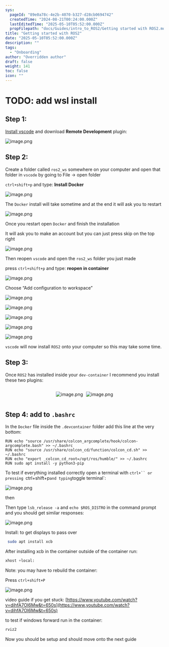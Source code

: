 ```yaml
---
sys:
  pageId: "89e0a78c-4e2b-4070-b327-d28cb0694742"
  createdTime: "2024-08-21T00:24:00.000Z"
  lastEditedTime: "2025-05-10T05:52:00.000Z"
  propFilepath: "docs/Guides/intro_to_ROS2/Getting started with ROS2.md"
title: "Getting started with ROS2"
date: "2025-05-10T05:52:00.000Z"
description: ""
tags:
  - "Onboarding"
author: "Overridden author"
draft: false
weight: 141
toc: false
icon: ""
---
```


# TODO: add wsl install

## Step 1:

[Install vscode](https://code.visualstudio.com/download) and download **Remote Development** plugin:

![image.png](https://prod-files-secure.s3.us-west-2.amazonaws.com/d518164a-d88e-44d1-a4ee-3adb3bd8bce0/efb52993-1881-4a40-b95e-6f020334f022/image.png?X-Amz-Algorithm=AWS4-HMAC-SHA256&X-Amz-Content-Sha256=UNSIGNED-PAYLOAD&X-Amz-Credential=ASIAZI2LB4666LSZH2ZL%2F20250601%2Fus-west-2%2Fs3%2Faws4_request&X-Amz-Date=20250601T042636Z&X-Amz-Expires=3600&X-Amz-Security-Token=IQoJb3JpZ2luX2VjEAIaCXVzLXdlc3QtMiJHMEUCIQDpGdxLze7w41tQaHqq5SIZuS1Bwyg5JUFaEEemiN4k5wIgP706BEn%2FS15vnzd15YArxxPIrU7QDldaf5lBfXCrbowqiAQIy%2F%2F%2F%2F%2F%2F%2F%2F%2F%2F%2FARAAGgw2Mzc0MjMxODM4MDUiDPhC1CEicPFyzNR74SrcA%2Bf9XGPQ%2FfsubzC4FlH1KhOSmBwJIOyz31Ayn8IkpbFvKuNQmDedxF6AF28bd6MOFuAcjGR20f0xl7V3M4Ig2qe6VQLt1VjGmS%2Fe26zbfO5yUQBrz4%2BQhwTaw%2BqCYQSF%2FDRzJ0s9%2Bbecf%2F4q1wB%2BpDgVceufDwQ82QGNpjoE1SjfYzqh5BkH2L950s4%2BJb%2BujeA6dWXjEd2N9TDBQwh4BAtAdAf2UNd4xBEJ7R%2FkyCoW0BlCZMXevCSmPDbh2Z00NZA1WPHHJkIuES6seaewVGOSWklrKb4duC%2BvlU0P3fKTXd5mfvzI0DPe%2FEWWPXLAC56qTNj790nK%2F%2BPqwfHVbGEy6Oy%2F3XnygNicEOjC7wIdFmr8r1XfsQLfCAmxwyE70hVIhyBfCnLx%2BW%2Bm4QfFxSCiUf5qoRSYMEfUtkulGGt92nDiHrmmonHJhYAKTI56lYj0aXTiR8QDHzxDCetAuaiQlVgVJ8ViPkmqnsju0uOA%2F3eqXwtt%2BS82JyuC8ycFrGzXz8LLaAGEUftKF7PivQvMvw%2BDuW4%2FeG89cwfFqH2cL2HLO9YU4pOTo8pki1TSdQU5dTfSmnTAU%2B5WORbqkYyWT0ycFkLNmwpfK4NCOBLT92TtajE6ZrihboQ1MMfk7sEGOqUB1QPhK6nIinsVU4AR1Wvh2EbKnag0f8S7lSxob855ODXMMAXgT97CBpQP6lADMGKZmxrM7O4AmmYUqPrGGhB11MC3kESKN%2BVZySwf3%2FzoYWGG%2BPwoVJU2o%2BLuGrxgLYkWllFzJXlF7slu3OLMXS7IkYnp65jybyoXrX01zR6TzmUv9aw7LVdDlLxM18WkHnFCtC6eo9RZrx%2BrEhyCA2yx5%2FBfbpwc&X-Amz-Signature=27a31ba7f5ac61c18c2622ffb38e68534e219d52ca14a0a85389529f382630ed&X-Amz-SignedHeaders=host&x-id=GetObject)

## Step 2:

Create a folder called `ros2_ws` somewhere on your computer and open that folder in `vscode` by going to File → open folder 

`ctrl+shift+p` and type: **Install Docker**

![image.png](https://prod-files-secure.s3.us-west-2.amazonaws.com/d518164a-d88e-44d1-a4ee-3adb3bd8bce0/2269dc0e-1cd5-47ff-bceb-c04ad9b2eab0/image.png?X-Amz-Algorithm=AWS4-HMAC-SHA256&X-Amz-Content-Sha256=UNSIGNED-PAYLOAD&X-Amz-Credential=ASIAZI2LB4666LSZH2ZL%2F20250601%2Fus-west-2%2Fs3%2Faws4_request&X-Amz-Date=20250601T042636Z&X-Amz-Expires=3600&X-Amz-Security-Token=IQoJb3JpZ2luX2VjEAIaCXVzLXdlc3QtMiJHMEUCIQDpGdxLze7w41tQaHqq5SIZuS1Bwyg5JUFaEEemiN4k5wIgP706BEn%2FS15vnzd15YArxxPIrU7QDldaf5lBfXCrbowqiAQIy%2F%2F%2F%2F%2F%2F%2F%2F%2F%2F%2FARAAGgw2Mzc0MjMxODM4MDUiDPhC1CEicPFyzNR74SrcA%2Bf9XGPQ%2FfsubzC4FlH1KhOSmBwJIOyz31Ayn8IkpbFvKuNQmDedxF6AF28bd6MOFuAcjGR20f0xl7V3M4Ig2qe6VQLt1VjGmS%2Fe26zbfO5yUQBrz4%2BQhwTaw%2BqCYQSF%2FDRzJ0s9%2Bbecf%2F4q1wB%2BpDgVceufDwQ82QGNpjoE1SjfYzqh5BkH2L950s4%2BJb%2BujeA6dWXjEd2N9TDBQwh4BAtAdAf2UNd4xBEJ7R%2FkyCoW0BlCZMXevCSmPDbh2Z00NZA1WPHHJkIuES6seaewVGOSWklrKb4duC%2BvlU0P3fKTXd5mfvzI0DPe%2FEWWPXLAC56qTNj790nK%2F%2BPqwfHVbGEy6Oy%2F3XnygNicEOjC7wIdFmr8r1XfsQLfCAmxwyE70hVIhyBfCnLx%2BW%2Bm4QfFxSCiUf5qoRSYMEfUtkulGGt92nDiHrmmonHJhYAKTI56lYj0aXTiR8QDHzxDCetAuaiQlVgVJ8ViPkmqnsju0uOA%2F3eqXwtt%2BS82JyuC8ycFrGzXz8LLaAGEUftKF7PivQvMvw%2BDuW4%2FeG89cwfFqH2cL2HLO9YU4pOTo8pki1TSdQU5dTfSmnTAU%2B5WORbqkYyWT0ycFkLNmwpfK4NCOBLT92TtajE6ZrihboQ1MMfk7sEGOqUB1QPhK6nIinsVU4AR1Wvh2EbKnag0f8S7lSxob855ODXMMAXgT97CBpQP6lADMGKZmxrM7O4AmmYUqPrGGhB11MC3kESKN%2BVZySwf3%2FzoYWGG%2BPwoVJU2o%2BLuGrxgLYkWllFzJXlF7slu3OLMXS7IkYnp65jybyoXrX01zR6TzmUv9aw7LVdDlLxM18WkHnFCtC6eo9RZrx%2BrEhyCA2yx5%2FBfbpwc&X-Amz-Signature=b6a6cafa0219ed705435107a90bbd882df3a10b3d5b1fcc6862ca834ded4c32b&X-Amz-SignedHeaders=host&x-id=GetObject)

The `Docker` install will take sometime and at the end it will ask you to restart

![image.png](https://prod-files-secure.s3.us-west-2.amazonaws.com/d518164a-d88e-44d1-a4ee-3adb3bd8bce0/ed233f78-be33-4b1f-b89c-9c346c0e961e/image.png?X-Amz-Algorithm=AWS4-HMAC-SHA256&X-Amz-Content-Sha256=UNSIGNED-PAYLOAD&X-Amz-Credential=ASIAZI2LB4666LSZH2ZL%2F20250601%2Fus-west-2%2Fs3%2Faws4_request&X-Amz-Date=20250601T042636Z&X-Amz-Expires=3600&X-Amz-Security-Token=IQoJb3JpZ2luX2VjEAIaCXVzLXdlc3QtMiJHMEUCIQDpGdxLze7w41tQaHqq5SIZuS1Bwyg5JUFaEEemiN4k5wIgP706BEn%2FS15vnzd15YArxxPIrU7QDldaf5lBfXCrbowqiAQIy%2F%2F%2F%2F%2F%2F%2F%2F%2F%2F%2FARAAGgw2Mzc0MjMxODM4MDUiDPhC1CEicPFyzNR74SrcA%2Bf9XGPQ%2FfsubzC4FlH1KhOSmBwJIOyz31Ayn8IkpbFvKuNQmDedxF6AF28bd6MOFuAcjGR20f0xl7V3M4Ig2qe6VQLt1VjGmS%2Fe26zbfO5yUQBrz4%2BQhwTaw%2BqCYQSF%2FDRzJ0s9%2Bbecf%2F4q1wB%2BpDgVceufDwQ82QGNpjoE1SjfYzqh5BkH2L950s4%2BJb%2BujeA6dWXjEd2N9TDBQwh4BAtAdAf2UNd4xBEJ7R%2FkyCoW0BlCZMXevCSmPDbh2Z00NZA1WPHHJkIuES6seaewVGOSWklrKb4duC%2BvlU0P3fKTXd5mfvzI0DPe%2FEWWPXLAC56qTNj790nK%2F%2BPqwfHVbGEy6Oy%2F3XnygNicEOjC7wIdFmr8r1XfsQLfCAmxwyE70hVIhyBfCnLx%2BW%2Bm4QfFxSCiUf5qoRSYMEfUtkulGGt92nDiHrmmonHJhYAKTI56lYj0aXTiR8QDHzxDCetAuaiQlVgVJ8ViPkmqnsju0uOA%2F3eqXwtt%2BS82JyuC8ycFrGzXz8LLaAGEUftKF7PivQvMvw%2BDuW4%2FeG89cwfFqH2cL2HLO9YU4pOTo8pki1TSdQU5dTfSmnTAU%2B5WORbqkYyWT0ycFkLNmwpfK4NCOBLT92TtajE6ZrihboQ1MMfk7sEGOqUB1QPhK6nIinsVU4AR1Wvh2EbKnag0f8S7lSxob855ODXMMAXgT97CBpQP6lADMGKZmxrM7O4AmmYUqPrGGhB11MC3kESKN%2BVZySwf3%2FzoYWGG%2BPwoVJU2o%2BLuGrxgLYkWllFzJXlF7slu3OLMXS7IkYnp65jybyoXrX01zR6TzmUv9aw7LVdDlLxM18WkHnFCtC6eo9RZrx%2BrEhyCA2yx5%2FBfbpwc&X-Amz-Signature=37fc1de653a449eb7295c8da7eebefd864ffd7c57602f367017085a2af0f17b1&X-Amz-SignedHeaders=host&x-id=GetObject)

Once you restart open `Docker` and finish the installation

It will ask you to make an account but you can just press skip on the top right

![image.png](https://prod-files-secure.s3.us-west-2.amazonaws.com/d518164a-d88e-44d1-a4ee-3adb3bd8bce0/21010ad9-1659-4fd9-9f59-9932a09b2a3d/image.png?X-Amz-Algorithm=AWS4-HMAC-SHA256&X-Amz-Content-Sha256=UNSIGNED-PAYLOAD&X-Amz-Credential=ASIAZI2LB4666LSZH2ZL%2F20250601%2Fus-west-2%2Fs3%2Faws4_request&X-Amz-Date=20250601T042636Z&X-Amz-Expires=3600&X-Amz-Security-Token=IQoJb3JpZ2luX2VjEAIaCXVzLXdlc3QtMiJHMEUCIQDpGdxLze7w41tQaHqq5SIZuS1Bwyg5JUFaEEemiN4k5wIgP706BEn%2FS15vnzd15YArxxPIrU7QDldaf5lBfXCrbowqiAQIy%2F%2F%2F%2F%2F%2F%2F%2F%2F%2F%2FARAAGgw2Mzc0MjMxODM4MDUiDPhC1CEicPFyzNR74SrcA%2Bf9XGPQ%2FfsubzC4FlH1KhOSmBwJIOyz31Ayn8IkpbFvKuNQmDedxF6AF28bd6MOFuAcjGR20f0xl7V3M4Ig2qe6VQLt1VjGmS%2Fe26zbfO5yUQBrz4%2BQhwTaw%2BqCYQSF%2FDRzJ0s9%2Bbecf%2F4q1wB%2BpDgVceufDwQ82QGNpjoE1SjfYzqh5BkH2L950s4%2BJb%2BujeA6dWXjEd2N9TDBQwh4BAtAdAf2UNd4xBEJ7R%2FkyCoW0BlCZMXevCSmPDbh2Z00NZA1WPHHJkIuES6seaewVGOSWklrKb4duC%2BvlU0P3fKTXd5mfvzI0DPe%2FEWWPXLAC56qTNj790nK%2F%2BPqwfHVbGEy6Oy%2F3XnygNicEOjC7wIdFmr8r1XfsQLfCAmxwyE70hVIhyBfCnLx%2BW%2Bm4QfFxSCiUf5qoRSYMEfUtkulGGt92nDiHrmmonHJhYAKTI56lYj0aXTiR8QDHzxDCetAuaiQlVgVJ8ViPkmqnsju0uOA%2F3eqXwtt%2BS82JyuC8ycFrGzXz8LLaAGEUftKF7PivQvMvw%2BDuW4%2FeG89cwfFqH2cL2HLO9YU4pOTo8pki1TSdQU5dTfSmnTAU%2B5WORbqkYyWT0ycFkLNmwpfK4NCOBLT92TtajE6ZrihboQ1MMfk7sEGOqUB1QPhK6nIinsVU4AR1Wvh2EbKnag0f8S7lSxob855ODXMMAXgT97CBpQP6lADMGKZmxrM7O4AmmYUqPrGGhB11MC3kESKN%2BVZySwf3%2FzoYWGG%2BPwoVJU2o%2BLuGrxgLYkWllFzJXlF7slu3OLMXS7IkYnp65jybyoXrX01zR6TzmUv9aw7LVdDlLxM18WkHnFCtC6eo9RZrx%2BrEhyCA2yx5%2FBfbpwc&X-Amz-Signature=1dbd2f5188229be313905be08e7e85cf441bdd803397f21fb656a9bc3f7f8b63&X-Amz-SignedHeaders=host&x-id=GetObject)

Then reopen `vscode` and open the `ros2_ws` folder you just made

press `ctrl+shift+p` and type: **reopen in container**

![image.png](https://prod-files-secure.s3.us-west-2.amazonaws.com/d518164a-d88e-44d1-a4ee-3adb3bd8bce0/4e93b8c2-41ad-488c-8095-c74205196118/image.png?X-Amz-Algorithm=AWS4-HMAC-SHA256&X-Amz-Content-Sha256=UNSIGNED-PAYLOAD&X-Amz-Credential=ASIAZI2LB4666LSZH2ZL%2F20250601%2Fus-west-2%2Fs3%2Faws4_request&X-Amz-Date=20250601T042636Z&X-Amz-Expires=3600&X-Amz-Security-Token=IQoJb3JpZ2luX2VjEAIaCXVzLXdlc3QtMiJHMEUCIQDpGdxLze7w41tQaHqq5SIZuS1Bwyg5JUFaEEemiN4k5wIgP706BEn%2FS15vnzd15YArxxPIrU7QDldaf5lBfXCrbowqiAQIy%2F%2F%2F%2F%2F%2F%2F%2F%2F%2F%2FARAAGgw2Mzc0MjMxODM4MDUiDPhC1CEicPFyzNR74SrcA%2Bf9XGPQ%2FfsubzC4FlH1KhOSmBwJIOyz31Ayn8IkpbFvKuNQmDedxF6AF28bd6MOFuAcjGR20f0xl7V3M4Ig2qe6VQLt1VjGmS%2Fe26zbfO5yUQBrz4%2BQhwTaw%2BqCYQSF%2FDRzJ0s9%2Bbecf%2F4q1wB%2BpDgVceufDwQ82QGNpjoE1SjfYzqh5BkH2L950s4%2BJb%2BujeA6dWXjEd2N9TDBQwh4BAtAdAf2UNd4xBEJ7R%2FkyCoW0BlCZMXevCSmPDbh2Z00NZA1WPHHJkIuES6seaewVGOSWklrKb4duC%2BvlU0P3fKTXd5mfvzI0DPe%2FEWWPXLAC56qTNj790nK%2F%2BPqwfHVbGEy6Oy%2F3XnygNicEOjC7wIdFmr8r1XfsQLfCAmxwyE70hVIhyBfCnLx%2BW%2Bm4QfFxSCiUf5qoRSYMEfUtkulGGt92nDiHrmmonHJhYAKTI56lYj0aXTiR8QDHzxDCetAuaiQlVgVJ8ViPkmqnsju0uOA%2F3eqXwtt%2BS82JyuC8ycFrGzXz8LLaAGEUftKF7PivQvMvw%2BDuW4%2FeG89cwfFqH2cL2HLO9YU4pOTo8pki1TSdQU5dTfSmnTAU%2B5WORbqkYyWT0ycFkLNmwpfK4NCOBLT92TtajE6ZrihboQ1MMfk7sEGOqUB1QPhK6nIinsVU4AR1Wvh2EbKnag0f8S7lSxob855ODXMMAXgT97CBpQP6lADMGKZmxrM7O4AmmYUqPrGGhB11MC3kESKN%2BVZySwf3%2FzoYWGG%2BPwoVJU2o%2BLuGrxgLYkWllFzJXlF7slu3OLMXS7IkYnp65jybyoXrX01zR6TzmUv9aw7LVdDlLxM18WkHnFCtC6eo9RZrx%2BrEhyCA2yx5%2FBfbpwc&X-Amz-Signature=52c98c3f854aed1cdeff3a4c52d4b00fb35cc5a7b7b50ded65307055d04bdef1&X-Amz-SignedHeaders=host&x-id=GetObject)

Choose “Add configuration to workspace”

![image.png](https://prod-files-secure.s3.us-west-2.amazonaws.com/d518164a-d88e-44d1-a4ee-3adb3bd8bce0/9560b282-5060-4989-ba37-97e7b2c22476/image.png?X-Amz-Algorithm=AWS4-HMAC-SHA256&X-Amz-Content-Sha256=UNSIGNED-PAYLOAD&X-Amz-Credential=ASIAZI2LB4666LSZH2ZL%2F20250601%2Fus-west-2%2Fs3%2Faws4_request&X-Amz-Date=20250601T042636Z&X-Amz-Expires=3600&X-Amz-Security-Token=IQoJb3JpZ2luX2VjEAIaCXVzLXdlc3QtMiJHMEUCIQDpGdxLze7w41tQaHqq5SIZuS1Bwyg5JUFaEEemiN4k5wIgP706BEn%2FS15vnzd15YArxxPIrU7QDldaf5lBfXCrbowqiAQIy%2F%2F%2F%2F%2F%2F%2F%2F%2F%2F%2FARAAGgw2Mzc0MjMxODM4MDUiDPhC1CEicPFyzNR74SrcA%2Bf9XGPQ%2FfsubzC4FlH1KhOSmBwJIOyz31Ayn8IkpbFvKuNQmDedxF6AF28bd6MOFuAcjGR20f0xl7V3M4Ig2qe6VQLt1VjGmS%2Fe26zbfO5yUQBrz4%2BQhwTaw%2BqCYQSF%2FDRzJ0s9%2Bbecf%2F4q1wB%2BpDgVceufDwQ82QGNpjoE1SjfYzqh5BkH2L950s4%2BJb%2BujeA6dWXjEd2N9TDBQwh4BAtAdAf2UNd4xBEJ7R%2FkyCoW0BlCZMXevCSmPDbh2Z00NZA1WPHHJkIuES6seaewVGOSWklrKb4duC%2BvlU0P3fKTXd5mfvzI0DPe%2FEWWPXLAC56qTNj790nK%2F%2BPqwfHVbGEy6Oy%2F3XnygNicEOjC7wIdFmr8r1XfsQLfCAmxwyE70hVIhyBfCnLx%2BW%2Bm4QfFxSCiUf5qoRSYMEfUtkulGGt92nDiHrmmonHJhYAKTI56lYj0aXTiR8QDHzxDCetAuaiQlVgVJ8ViPkmqnsju0uOA%2F3eqXwtt%2BS82JyuC8ycFrGzXz8LLaAGEUftKF7PivQvMvw%2BDuW4%2FeG89cwfFqH2cL2HLO9YU4pOTo8pki1TSdQU5dTfSmnTAU%2B5WORbqkYyWT0ycFkLNmwpfK4NCOBLT92TtajE6ZrihboQ1MMfk7sEGOqUB1QPhK6nIinsVU4AR1Wvh2EbKnag0f8S7lSxob855ODXMMAXgT97CBpQP6lADMGKZmxrM7O4AmmYUqPrGGhB11MC3kESKN%2BVZySwf3%2FzoYWGG%2BPwoVJU2o%2BLuGrxgLYkWllFzJXlF7slu3OLMXS7IkYnp65jybyoXrX01zR6TzmUv9aw7LVdDlLxM18WkHnFCtC6eo9RZrx%2BrEhyCA2yx5%2FBfbpwc&X-Amz-Signature=e6f376f74c3f41353380a4b5dba40ca1af6d5d273177e9b801d656bf1b950462&X-Amz-SignedHeaders=host&x-id=GetObject)

![image.png](https://prod-files-secure.s3.us-west-2.amazonaws.com/d518164a-d88e-44d1-a4ee-3adb3bd8bce0/2ee63f81-886b-48e8-a553-dc6e5eac99e4/image.png?X-Amz-Algorithm=AWS4-HMAC-SHA256&X-Amz-Content-Sha256=UNSIGNED-PAYLOAD&X-Amz-Credential=ASIAZI2LB4666LSZH2ZL%2F20250601%2Fus-west-2%2Fs3%2Faws4_request&X-Amz-Date=20250601T042636Z&X-Amz-Expires=3600&X-Amz-Security-Token=IQoJb3JpZ2luX2VjEAIaCXVzLXdlc3QtMiJHMEUCIQDpGdxLze7w41tQaHqq5SIZuS1Bwyg5JUFaEEemiN4k5wIgP706BEn%2FS15vnzd15YArxxPIrU7QDldaf5lBfXCrbowqiAQIy%2F%2F%2F%2F%2F%2F%2F%2F%2F%2F%2FARAAGgw2Mzc0MjMxODM4MDUiDPhC1CEicPFyzNR74SrcA%2Bf9XGPQ%2FfsubzC4FlH1KhOSmBwJIOyz31Ayn8IkpbFvKuNQmDedxF6AF28bd6MOFuAcjGR20f0xl7V3M4Ig2qe6VQLt1VjGmS%2Fe26zbfO5yUQBrz4%2BQhwTaw%2BqCYQSF%2FDRzJ0s9%2Bbecf%2F4q1wB%2BpDgVceufDwQ82QGNpjoE1SjfYzqh5BkH2L950s4%2BJb%2BujeA6dWXjEd2N9TDBQwh4BAtAdAf2UNd4xBEJ7R%2FkyCoW0BlCZMXevCSmPDbh2Z00NZA1WPHHJkIuES6seaewVGOSWklrKb4duC%2BvlU0P3fKTXd5mfvzI0DPe%2FEWWPXLAC56qTNj790nK%2F%2BPqwfHVbGEy6Oy%2F3XnygNicEOjC7wIdFmr8r1XfsQLfCAmxwyE70hVIhyBfCnLx%2BW%2Bm4QfFxSCiUf5qoRSYMEfUtkulGGt92nDiHrmmonHJhYAKTI56lYj0aXTiR8QDHzxDCetAuaiQlVgVJ8ViPkmqnsju0uOA%2F3eqXwtt%2BS82JyuC8ycFrGzXz8LLaAGEUftKF7PivQvMvw%2BDuW4%2FeG89cwfFqH2cL2HLO9YU4pOTo8pki1TSdQU5dTfSmnTAU%2B5WORbqkYyWT0ycFkLNmwpfK4NCOBLT92TtajE6ZrihboQ1MMfk7sEGOqUB1QPhK6nIinsVU4AR1Wvh2EbKnag0f8S7lSxob855ODXMMAXgT97CBpQP6lADMGKZmxrM7O4AmmYUqPrGGhB11MC3kESKN%2BVZySwf3%2FzoYWGG%2BPwoVJU2o%2BLuGrxgLYkWllFzJXlF7slu3OLMXS7IkYnp65jybyoXrX01zR6TzmUv9aw7LVdDlLxM18WkHnFCtC6eo9RZrx%2BrEhyCA2yx5%2FBfbpwc&X-Amz-Signature=c3c4a6598f4befd900539072508ddb1a373862081109c6f8664da062b2a0b07b&X-Amz-SignedHeaders=host&x-id=GetObject)

![image.png](https://prod-files-secure.s3.us-west-2.amazonaws.com/d518164a-d88e-44d1-a4ee-3adb3bd8bce0/ae1580b2-b048-407e-aed9-b584224a7a04/image.png?X-Amz-Algorithm=AWS4-HMAC-SHA256&X-Amz-Content-Sha256=UNSIGNED-PAYLOAD&X-Amz-Credential=ASIAZI2LB4666LSZH2ZL%2F20250601%2Fus-west-2%2Fs3%2Faws4_request&X-Amz-Date=20250601T042636Z&X-Amz-Expires=3600&X-Amz-Security-Token=IQoJb3JpZ2luX2VjEAIaCXVzLXdlc3QtMiJHMEUCIQDpGdxLze7w41tQaHqq5SIZuS1Bwyg5JUFaEEemiN4k5wIgP706BEn%2FS15vnzd15YArxxPIrU7QDldaf5lBfXCrbowqiAQIy%2F%2F%2F%2F%2F%2F%2F%2F%2F%2F%2FARAAGgw2Mzc0MjMxODM4MDUiDPhC1CEicPFyzNR74SrcA%2Bf9XGPQ%2FfsubzC4FlH1KhOSmBwJIOyz31Ayn8IkpbFvKuNQmDedxF6AF28bd6MOFuAcjGR20f0xl7V3M4Ig2qe6VQLt1VjGmS%2Fe26zbfO5yUQBrz4%2BQhwTaw%2BqCYQSF%2FDRzJ0s9%2Bbecf%2F4q1wB%2BpDgVceufDwQ82QGNpjoE1SjfYzqh5BkH2L950s4%2BJb%2BujeA6dWXjEd2N9TDBQwh4BAtAdAf2UNd4xBEJ7R%2FkyCoW0BlCZMXevCSmPDbh2Z00NZA1WPHHJkIuES6seaewVGOSWklrKb4duC%2BvlU0P3fKTXd5mfvzI0DPe%2FEWWPXLAC56qTNj790nK%2F%2BPqwfHVbGEy6Oy%2F3XnygNicEOjC7wIdFmr8r1XfsQLfCAmxwyE70hVIhyBfCnLx%2BW%2Bm4QfFxSCiUf5qoRSYMEfUtkulGGt92nDiHrmmonHJhYAKTI56lYj0aXTiR8QDHzxDCetAuaiQlVgVJ8ViPkmqnsju0uOA%2F3eqXwtt%2BS82JyuC8ycFrGzXz8LLaAGEUftKF7PivQvMvw%2BDuW4%2FeG89cwfFqH2cL2HLO9YU4pOTo8pki1TSdQU5dTfSmnTAU%2B5WORbqkYyWT0ycFkLNmwpfK4NCOBLT92TtajE6ZrihboQ1MMfk7sEGOqUB1QPhK6nIinsVU4AR1Wvh2EbKnag0f8S7lSxob855ODXMMAXgT97CBpQP6lADMGKZmxrM7O4AmmYUqPrGGhB11MC3kESKN%2BVZySwf3%2FzoYWGG%2BPwoVJU2o%2BLuGrxgLYkWllFzJXlF7slu3OLMXS7IkYnp65jybyoXrX01zR6TzmUv9aw7LVdDlLxM18WkHnFCtC6eo9RZrx%2BrEhyCA2yx5%2FBfbpwc&X-Amz-Signature=01a8ee6fd4c27e2df8c60cd43874f2160015653008c8425d9136dd7b15594907&X-Amz-SignedHeaders=host&x-id=GetObject)

![image.png](https://prod-files-secure.s3.us-west-2.amazonaws.com/d518164a-d88e-44d1-a4ee-3adb3bd8bce0/53255b28-f75e-430f-b9e3-c0ac8577e42b/image.png?X-Amz-Algorithm=AWS4-HMAC-SHA256&X-Amz-Content-Sha256=UNSIGNED-PAYLOAD&X-Amz-Credential=ASIAZI2LB4666LSZH2ZL%2F20250601%2Fus-west-2%2Fs3%2Faws4_request&X-Amz-Date=20250601T042636Z&X-Amz-Expires=3600&X-Amz-Security-Token=IQoJb3JpZ2luX2VjEAIaCXVzLXdlc3QtMiJHMEUCIQDpGdxLze7w41tQaHqq5SIZuS1Bwyg5JUFaEEemiN4k5wIgP706BEn%2FS15vnzd15YArxxPIrU7QDldaf5lBfXCrbowqiAQIy%2F%2F%2F%2F%2F%2F%2F%2F%2F%2F%2FARAAGgw2Mzc0MjMxODM4MDUiDPhC1CEicPFyzNR74SrcA%2Bf9XGPQ%2FfsubzC4FlH1KhOSmBwJIOyz31Ayn8IkpbFvKuNQmDedxF6AF28bd6MOFuAcjGR20f0xl7V3M4Ig2qe6VQLt1VjGmS%2Fe26zbfO5yUQBrz4%2BQhwTaw%2BqCYQSF%2FDRzJ0s9%2Bbecf%2F4q1wB%2BpDgVceufDwQ82QGNpjoE1SjfYzqh5BkH2L950s4%2BJb%2BujeA6dWXjEd2N9TDBQwh4BAtAdAf2UNd4xBEJ7R%2FkyCoW0BlCZMXevCSmPDbh2Z00NZA1WPHHJkIuES6seaewVGOSWklrKb4duC%2BvlU0P3fKTXd5mfvzI0DPe%2FEWWPXLAC56qTNj790nK%2F%2BPqwfHVbGEy6Oy%2F3XnygNicEOjC7wIdFmr8r1XfsQLfCAmxwyE70hVIhyBfCnLx%2BW%2Bm4QfFxSCiUf5qoRSYMEfUtkulGGt92nDiHrmmonHJhYAKTI56lYj0aXTiR8QDHzxDCetAuaiQlVgVJ8ViPkmqnsju0uOA%2F3eqXwtt%2BS82JyuC8ycFrGzXz8LLaAGEUftKF7PivQvMvw%2BDuW4%2FeG89cwfFqH2cL2HLO9YU4pOTo8pki1TSdQU5dTfSmnTAU%2B5WORbqkYyWT0ycFkLNmwpfK4NCOBLT92TtajE6ZrihboQ1MMfk7sEGOqUB1QPhK6nIinsVU4AR1Wvh2EbKnag0f8S7lSxob855ODXMMAXgT97CBpQP6lADMGKZmxrM7O4AmmYUqPrGGhB11MC3kESKN%2BVZySwf3%2FzoYWGG%2BPwoVJU2o%2BLuGrxgLYkWllFzJXlF7slu3OLMXS7IkYnp65jybyoXrX01zR6TzmUv9aw7LVdDlLxM18WkHnFCtC6eo9RZrx%2BrEhyCA2yx5%2FBfbpwc&X-Amz-Signature=74104d3cd86c0b3eaa58d70bfacde6812eb89d86c8971da7f700d69227cc9bf8&X-Amz-SignedHeaders=host&x-id=GetObject)

![image.png](https://prod-files-secure.s3.us-west-2.amazonaws.com/d518164a-d88e-44d1-a4ee-3adb3bd8bce0/7c562767-5af9-4ffb-97d1-327bcdf4ee00/image.png?X-Amz-Algorithm=AWS4-HMAC-SHA256&X-Amz-Content-Sha256=UNSIGNED-PAYLOAD&X-Amz-Credential=ASIAZI2LB4666LSZH2ZL%2F20250601%2Fus-west-2%2Fs3%2Faws4_request&X-Amz-Date=20250601T042636Z&X-Amz-Expires=3600&X-Amz-Security-Token=IQoJb3JpZ2luX2VjEAIaCXVzLXdlc3QtMiJHMEUCIQDpGdxLze7w41tQaHqq5SIZuS1Bwyg5JUFaEEemiN4k5wIgP706BEn%2FS15vnzd15YArxxPIrU7QDldaf5lBfXCrbowqiAQIy%2F%2F%2F%2F%2F%2F%2F%2F%2F%2F%2FARAAGgw2Mzc0MjMxODM4MDUiDPhC1CEicPFyzNR74SrcA%2Bf9XGPQ%2FfsubzC4FlH1KhOSmBwJIOyz31Ayn8IkpbFvKuNQmDedxF6AF28bd6MOFuAcjGR20f0xl7V3M4Ig2qe6VQLt1VjGmS%2Fe26zbfO5yUQBrz4%2BQhwTaw%2BqCYQSF%2FDRzJ0s9%2Bbecf%2F4q1wB%2BpDgVceufDwQ82QGNpjoE1SjfYzqh5BkH2L950s4%2BJb%2BujeA6dWXjEd2N9TDBQwh4BAtAdAf2UNd4xBEJ7R%2FkyCoW0BlCZMXevCSmPDbh2Z00NZA1WPHHJkIuES6seaewVGOSWklrKb4duC%2BvlU0P3fKTXd5mfvzI0DPe%2FEWWPXLAC56qTNj790nK%2F%2BPqwfHVbGEy6Oy%2F3XnygNicEOjC7wIdFmr8r1XfsQLfCAmxwyE70hVIhyBfCnLx%2BW%2Bm4QfFxSCiUf5qoRSYMEfUtkulGGt92nDiHrmmonHJhYAKTI56lYj0aXTiR8QDHzxDCetAuaiQlVgVJ8ViPkmqnsju0uOA%2F3eqXwtt%2BS82JyuC8ycFrGzXz8LLaAGEUftKF7PivQvMvw%2BDuW4%2FeG89cwfFqH2cL2HLO9YU4pOTo8pki1TSdQU5dTfSmnTAU%2B5WORbqkYyWT0ycFkLNmwpfK4NCOBLT92TtajE6ZrihboQ1MMfk7sEGOqUB1QPhK6nIinsVU4AR1Wvh2EbKnag0f8S7lSxob855ODXMMAXgT97CBpQP6lADMGKZmxrM7O4AmmYUqPrGGhB11MC3kESKN%2BVZySwf3%2FzoYWGG%2BPwoVJU2o%2BLuGrxgLYkWllFzJXlF7slu3OLMXS7IkYnp65jybyoXrX01zR6TzmUv9aw7LVdDlLxM18WkHnFCtC6eo9RZrx%2BrEhyCA2yx5%2FBfbpwc&X-Amz-Signature=0b75479492f164758c014b319f9deec01293e79ef93aaa18b7b85b0827cb2165&X-Amz-SignedHeaders=host&x-id=GetObject)

`vscode` will now install `ROS2` onto your computer so this may take some time.

## Step 3:

Once `ROS2` has installed inside your `dev-container` I recommend you install these two plugins:

<div style="display: flex;flex-direction: row; column-gap:10px; max-width: 630px;justify-content: center;">
<div>

![image.png](https://prod-files-secure.s3.us-west-2.amazonaws.com/d518164a-d88e-44d1-a4ee-3adb3bd8bce0/3fc3d550-5a54-4ba1-ba6b-faa01cdb7369/image.png?X-Amz-Algorithm=AWS4-HMAC-SHA256&X-Amz-Content-Sha256=UNSIGNED-PAYLOAD&X-Amz-Credential=ASIAZI2LB466YKO4WKCA%2F20250601%2Fus-west-2%2Fs3%2Faws4_request&X-Amz-Date=20250601T042640Z&X-Amz-Expires=3600&X-Amz-Security-Token=IQoJb3JpZ2luX2VjEAQaCXVzLXdlc3QtMiJGMEQCIF8K05vZYGdTxS8uGDcNSltXgzYughxLCKZWwP9RBMElAiB%2FONinPxcqS1KmBrYd%2FSPlArIx9sK3dhHAlZWgjywPpiqIBAjN%2F%2F%2F%2F%2F%2F%2F%2F%2F%2F8BEAAaDDYzNzQyMzE4MzgwNSIMH4MZnBEbI5vLbApUKtwDv0is2xzK5FPXmpCRq00Wnb6w4Heg%2BSa%2FehbpB9ldMXvdMv%2BF2prbgAFEb8pLRRKPuVM5RxZ7yYJZ%2FD%2Fzv6ufPZxdUTiYdUkLIXJki72b1%2FGNoSYDXY0yADHNpWHXP9gr09DH5TOqhbywd6UbzqR8HYOQLfz5Nec%2F2XJgC5itN990vW20DmIao9wDZBFTcszdbSm3Vz49k8Z3qgnLWgd8gJFXLoOPbch%2BPE4oiCYlA4PyYF1ZBXqS%2FTa29R3g5vRVjMXEogGtc0z3K5ub5OXLanJeOnHvlY%2BEiCjxzSX7tqFCkJcyMkYFgHMkSnhSm%2BaRfSWllmFOWRV8yQ4cAsFoq%2FJEVAq8s9kf9ij5YwlT9rudnwMfIPKXtupYtTfHRqcrhWbQ3%2FzNx4SfG8onU1a9GZN5b9ut9kvqURMuQGQeUslQsQIHC5gqSdhhhcCh94vaBuqfDUBnX0avQLQ%2FiC0hAIP2zD0DRldNtfkp7BjbhD8yLUZpCxjZ0DrmXknScak3IrnPy2HnU5Bm0fwSKW7djh9LYxKfeqhUsxdXFl2Q990202R3bayKWNqo5gdBtVYiXRiDxDYThZRAAZHhgmGVLGGgwEOeZSejFU2OKzhiVetRnKAokeWjRmxeq8wwi6bvwQY6pgEQV0qd5pAieU%2F6eLlSS1u5AgtDvDD6qNbxg3XEnpdtHp2EQfNk8hZC5SVRmO4CmTvh9h59sBfqkWW%2BxhpSZost2ZsYK%2F%2FDfs5dgQr0XAjZbHncgdNojVqkdZDnqNvyE%2BtlPsIjsjImgixpDndmqSteMZjEhUMhwlQtSx4ihIPVzoS5bNHUpZsMbfoF23h4TUbMFk1CXTD1kxCU7z1ujwRorDYsj1e6&X-Amz-Signature=c93d1c1cdded5c4144473dd98601b4dd8fa7b3fd0b347967478eb0ff81f4e5b0&X-Amz-SignedHeaders=host&x-id=GetObject)

</div>
<div>

![image.png](https://prod-files-secure.s3.us-west-2.amazonaws.com/d518164a-d88e-44d1-a4ee-3adb3bd8bce0/d994cc66-13c2-4093-a5a3-f84cf4601a82/image.png?X-Amz-Algorithm=AWS4-HMAC-SHA256&X-Amz-Content-Sha256=UNSIGNED-PAYLOAD&X-Amz-Credential=ASIAZI2LB4666DB2WNU3%2F20250601%2Fus-west-2%2Fs3%2Faws4_request&X-Amz-Date=20250601T042640Z&X-Amz-Expires=3600&X-Amz-Security-Token=IQoJb3JpZ2luX2VjEAIaCXVzLXdlc3QtMiJIMEYCIQDx%2FPeh4%2BSp7kS6UjcgYWYg9lMR0%2Bj%2ByrY5JstYni6nUAIhALoo0s1HagoTa1r7Y1pcFBaTPNSoXBBOTCdhIjm%2BvTGVKogECMv%2F%2F%2F%2F%2F%2F%2F%2F%2F%2FwEQABoMNjM3NDIzMTgzODA1IgynYsrD4mzIqf7PbZgq3APjWu7TEiE1iP14JBP9IdXhDQVFh4QGhBjIE9TQYtLzKsfILMRTOhXV%2BPmmWjz3am1%2BZlF44HGAdfXKtwAIuc9OgC%2B7KTIgMOYJ%2BMIMaEvzQ%2BjqVT3mrXEuegXLex7IlSigSuj36rc4H3i9%2FSYcEN4pLzXzfxMF5Yj0RAK4JEXdLnyUybwVJYA8sNiuwg1h0O4aQ4AwAoO3MSx82azvVeSKEvH1o6643R7rfI9j%2FjfmmbV723k8%2FEihgQmsnF9NqC4%2F5GZac5Hunv76ufNNfGzht4Dz%2BtZ3Uyq1Mlz%2FFR06vUnsW0jVaN5iN9X2IuJ0qzhgY%2B1pviZaDuRDutoeHEjg8spObN54ulFgQ2%2FVeKlLex9BGe2pOjTYVsmJ83VpUk%2FyORnd0m1cVeE0Urn02P7HmmuR2wnwNUp4U23AB0bw1iytLI0oY79tKf3c3PGJ4rXgjGrg1%2BuAiWcMex7%2B3NHKwqdRxFqHZX0LV72pjwLjjjN6sSr0owNarcIsy7R2K%2Bk7sbK5mVaXUfUTdTof74UrQWXbwCfJTOeMk7VZaR56qezkpVxXvpRAaREKpNxwRDcILk1nVo5E6s0u2mB7%2Fiyt5wKbIa7g%2FoS1tDl3gx3en1qUaEuiYy9GsIA%2FADCd7e7BBjqkAQ62ovu0mTwdWjMFtzygtdBrU3%2BVtB1OzcrqZ0qgQ%2FUNGRD7nc9E9SYh%2BiGRltD8iqZsy8jfFyRDWrZ6CmFiF1w8%2BBjm1ZExxVdW4Redm1qqpkXhAMsUfmsB7167UM71GSYRioUTUG0vd5dDIqnmjAQZsKkZ%2FP3ilaptX89rqc3ao1emaz5XOxWGllcAQh59ZMFj6mpArcRgg9Vw9Z%2BF2xrKs6lu&X-Amz-Signature=ccda04e5f359a04e54ca5d09c1c466ed1d52501a59428b729d755a85b15c1026&X-Amz-SignedHeaders=host&x-id=GetObject)

</div>
</div>

## Step 4: add to `.bashrc`

In the `Docker` file inside the `.devcontainer` folder add this line at the very bottom: 

```docker
RUN echo "source /usr/share/colcon_argcomplete/hook/colcon-argcomplete.bash" >> ~/.bashrc
RUN echo "source /usr/share/colcon_cd/function/colcon_cd.sh" >> ~/.bashrc
RUN echo "export _colcon_cd_root=/opt/ros/humble/" >> ~/.bashrc
RUN sudo apt install -y python3-pip 
```

To test if everything installed correctly open a terminal with `ctrl+`` or pressing `ctrl+shift+p` and typing `toggle terminal`:

![image.png](https://prod-files-secure.s3.us-west-2.amazonaws.com/d518164a-d88e-44d1-a4ee-3adb3bd8bce0/6a4943d8-b04e-4c02-9a58-775f3384d1a5/image.png?X-Amz-Algorithm=AWS4-HMAC-SHA256&X-Amz-Content-Sha256=UNSIGNED-PAYLOAD&X-Amz-Credential=ASIAZI2LB4666LSZH2ZL%2F20250601%2Fus-west-2%2Fs3%2Faws4_request&X-Amz-Date=20250601T042636Z&X-Amz-Expires=3600&X-Amz-Security-Token=IQoJb3JpZ2luX2VjEAIaCXVzLXdlc3QtMiJHMEUCIQDpGdxLze7w41tQaHqq5SIZuS1Bwyg5JUFaEEemiN4k5wIgP706BEn%2FS15vnzd15YArxxPIrU7QDldaf5lBfXCrbowqiAQIy%2F%2F%2F%2F%2F%2F%2F%2F%2F%2F%2FARAAGgw2Mzc0MjMxODM4MDUiDPhC1CEicPFyzNR74SrcA%2Bf9XGPQ%2FfsubzC4FlH1KhOSmBwJIOyz31Ayn8IkpbFvKuNQmDedxF6AF28bd6MOFuAcjGR20f0xl7V3M4Ig2qe6VQLt1VjGmS%2Fe26zbfO5yUQBrz4%2BQhwTaw%2BqCYQSF%2FDRzJ0s9%2Bbecf%2F4q1wB%2BpDgVceufDwQ82QGNpjoE1SjfYzqh5BkH2L950s4%2BJb%2BujeA6dWXjEd2N9TDBQwh4BAtAdAf2UNd4xBEJ7R%2FkyCoW0BlCZMXevCSmPDbh2Z00NZA1WPHHJkIuES6seaewVGOSWklrKb4duC%2BvlU0P3fKTXd5mfvzI0DPe%2FEWWPXLAC56qTNj790nK%2F%2BPqwfHVbGEy6Oy%2F3XnygNicEOjC7wIdFmr8r1XfsQLfCAmxwyE70hVIhyBfCnLx%2BW%2Bm4QfFxSCiUf5qoRSYMEfUtkulGGt92nDiHrmmonHJhYAKTI56lYj0aXTiR8QDHzxDCetAuaiQlVgVJ8ViPkmqnsju0uOA%2F3eqXwtt%2BS82JyuC8ycFrGzXz8LLaAGEUftKF7PivQvMvw%2BDuW4%2FeG89cwfFqH2cL2HLO9YU4pOTo8pki1TSdQU5dTfSmnTAU%2B5WORbqkYyWT0ycFkLNmwpfK4NCOBLT92TtajE6ZrihboQ1MMfk7sEGOqUB1QPhK6nIinsVU4AR1Wvh2EbKnag0f8S7lSxob855ODXMMAXgT97CBpQP6lADMGKZmxrM7O4AmmYUqPrGGhB11MC3kESKN%2BVZySwf3%2FzoYWGG%2BPwoVJU2o%2BLuGrxgLYkWllFzJXlF7slu3OLMXS7IkYnp65jybyoXrX01zR6TzmUv9aw7LVdDlLxM18WkHnFCtC6eo9RZrx%2BrEhyCA2yx5%2FBfbpwc&X-Amz-Signature=768cf82b71d3aa5bd0e06afebd80ac53286ca8e1159d8e7b8c2bc6b6413317d9&X-Amz-SignedHeaders=host&x-id=GetObject)

then 

Then type `lsb_release -a` and `echo $ROS_DISTRO` in the command prompt and you should get similar responses:

![image.png](https://prod-files-secure.s3.us-west-2.amazonaws.com/d518164a-d88e-44d1-a4ee-3adb3bd8bce0/3e635dec-a805-4e85-8b9e-d000e5b71a4e/image.png?X-Amz-Algorithm=AWS4-HMAC-SHA256&X-Amz-Content-Sha256=UNSIGNED-PAYLOAD&X-Amz-Credential=ASIAZI2LB4666LSZH2ZL%2F20250601%2Fus-west-2%2Fs3%2Faws4_request&X-Amz-Date=20250601T042636Z&X-Amz-Expires=3600&X-Amz-Security-Token=IQoJb3JpZ2luX2VjEAIaCXVzLXdlc3QtMiJHMEUCIQDpGdxLze7w41tQaHqq5SIZuS1Bwyg5JUFaEEemiN4k5wIgP706BEn%2FS15vnzd15YArxxPIrU7QDldaf5lBfXCrbowqiAQIy%2F%2F%2F%2F%2F%2F%2F%2F%2F%2F%2FARAAGgw2Mzc0MjMxODM4MDUiDPhC1CEicPFyzNR74SrcA%2Bf9XGPQ%2FfsubzC4FlH1KhOSmBwJIOyz31Ayn8IkpbFvKuNQmDedxF6AF28bd6MOFuAcjGR20f0xl7V3M4Ig2qe6VQLt1VjGmS%2Fe26zbfO5yUQBrz4%2BQhwTaw%2BqCYQSF%2FDRzJ0s9%2Bbecf%2F4q1wB%2BpDgVceufDwQ82QGNpjoE1SjfYzqh5BkH2L950s4%2BJb%2BujeA6dWXjEd2N9TDBQwh4BAtAdAf2UNd4xBEJ7R%2FkyCoW0BlCZMXevCSmPDbh2Z00NZA1WPHHJkIuES6seaewVGOSWklrKb4duC%2BvlU0P3fKTXd5mfvzI0DPe%2FEWWPXLAC56qTNj790nK%2F%2BPqwfHVbGEy6Oy%2F3XnygNicEOjC7wIdFmr8r1XfsQLfCAmxwyE70hVIhyBfCnLx%2BW%2Bm4QfFxSCiUf5qoRSYMEfUtkulGGt92nDiHrmmonHJhYAKTI56lYj0aXTiR8QDHzxDCetAuaiQlVgVJ8ViPkmqnsju0uOA%2F3eqXwtt%2BS82JyuC8ycFrGzXz8LLaAGEUftKF7PivQvMvw%2BDuW4%2FeG89cwfFqH2cL2HLO9YU4pOTo8pki1TSdQU5dTfSmnTAU%2B5WORbqkYyWT0ycFkLNmwpfK4NCOBLT92TtajE6ZrihboQ1MMfk7sEGOqUB1QPhK6nIinsVU4AR1Wvh2EbKnag0f8S7lSxob855ODXMMAXgT97CBpQP6lADMGKZmxrM7O4AmmYUqPrGGhB11MC3kESKN%2BVZySwf3%2FzoYWGG%2BPwoVJU2o%2BLuGrxgLYkWllFzJXlF7slu3OLMXS7IkYnp65jybyoXrX01zR6TzmUv9aw7LVdDlLxM18WkHnFCtC6eo9RZrx%2BrEhyCA2yx5%2FBfbpwc&X-Amz-Signature=2f8eeb8b7aedaae09925732afec6815b3c582781965db90f22ed8fc31add2673&X-Amz-SignedHeaders=host&x-id=GetObject)

Install:  to get displays to pass over

```bash
 sudo apt install xcb
```

After installing xcb in the container outside of the container run:

```python
xhost +local:
```

Note: you may have to rebuild the container:

Press `ctrl+shift+P`

![image.png](https://prod-files-secure.s3.us-west-2.amazonaws.com/d518164a-d88e-44d1-a4ee-3adb3bd8bce0/6c2be660-2618-4c38-9c26-53554f7a0b7b/image.png?X-Amz-Algorithm=AWS4-HMAC-SHA256&X-Amz-Content-Sha256=UNSIGNED-PAYLOAD&X-Amz-Credential=ASIAZI2LB4666LSZH2ZL%2F20250601%2Fus-west-2%2Fs3%2Faws4_request&X-Amz-Date=20250601T042636Z&X-Amz-Expires=3600&X-Amz-Security-Token=IQoJb3JpZ2luX2VjEAIaCXVzLXdlc3QtMiJHMEUCIQDpGdxLze7w41tQaHqq5SIZuS1Bwyg5JUFaEEemiN4k5wIgP706BEn%2FS15vnzd15YArxxPIrU7QDldaf5lBfXCrbowqiAQIy%2F%2F%2F%2F%2F%2F%2F%2F%2F%2F%2FARAAGgw2Mzc0MjMxODM4MDUiDPhC1CEicPFyzNR74SrcA%2Bf9XGPQ%2FfsubzC4FlH1KhOSmBwJIOyz31Ayn8IkpbFvKuNQmDedxF6AF28bd6MOFuAcjGR20f0xl7V3M4Ig2qe6VQLt1VjGmS%2Fe26zbfO5yUQBrz4%2BQhwTaw%2BqCYQSF%2FDRzJ0s9%2Bbecf%2F4q1wB%2BpDgVceufDwQ82QGNpjoE1SjfYzqh5BkH2L950s4%2BJb%2BujeA6dWXjEd2N9TDBQwh4BAtAdAf2UNd4xBEJ7R%2FkyCoW0BlCZMXevCSmPDbh2Z00NZA1WPHHJkIuES6seaewVGOSWklrKb4duC%2BvlU0P3fKTXd5mfvzI0DPe%2FEWWPXLAC56qTNj790nK%2F%2BPqwfHVbGEy6Oy%2F3XnygNicEOjC7wIdFmr8r1XfsQLfCAmxwyE70hVIhyBfCnLx%2BW%2Bm4QfFxSCiUf5qoRSYMEfUtkulGGt92nDiHrmmonHJhYAKTI56lYj0aXTiR8QDHzxDCetAuaiQlVgVJ8ViPkmqnsju0uOA%2F3eqXwtt%2BS82JyuC8ycFrGzXz8LLaAGEUftKF7PivQvMvw%2BDuW4%2FeG89cwfFqH2cL2HLO9YU4pOTo8pki1TSdQU5dTfSmnTAU%2B5WORbqkYyWT0ycFkLNmwpfK4NCOBLT92TtajE6ZrihboQ1MMfk7sEGOqUB1QPhK6nIinsVU4AR1Wvh2EbKnag0f8S7lSxob855ODXMMAXgT97CBpQP6lADMGKZmxrM7O4AmmYUqPrGGhB11MC3kESKN%2BVZySwf3%2FzoYWGG%2BPwoVJU2o%2BLuGrxgLYkWllFzJXlF7slu3OLMXS7IkYnp65jybyoXrX01zR6TzmUv9aw7LVdDlLxM18WkHnFCtC6eo9RZrx%2BrEhyCA2yx5%2FBfbpwc&X-Amz-Signature=89c836369ab253001691202acd6768b1e4eca7eda07295827d2f372615a1cf89&X-Amz-SignedHeaders=host&x-id=GetObject)

video guide if you get stuck: [https://www.youtube.com/watch?v=dihfA7Ol6Mw&t=650s](https://www.youtube.com/watch?v=dihfA7Ol6Mw&t=650s)

to test if windows forward run in the container:

```bash
rviz2
```

Now you should be setup and should move onto the next guide 
